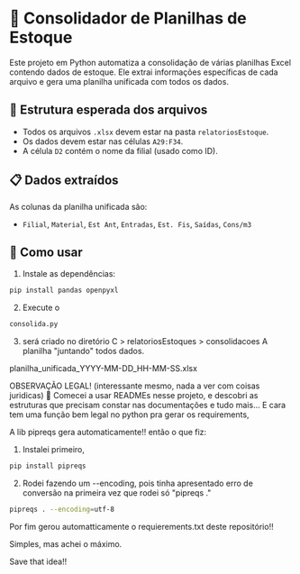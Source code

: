 # 🧾 Consolidador de Planilhas de Estoque

Este projeto em Python automatiza a consolidação de várias planilhas Excel contendo dados de estoque. Ele extrai informações específicas de cada arquivo e gera uma planilha unificada com todos os dados.

## 📂 Estrutura esperada dos arquivos

- Todos os arquivos `.xlsx` devem estar na pasta `relatoriosEstoque`.
- Os dados devem estar nas células `A29:F34`.
- A célula `D2` contém o nome da filial (usado como ID).

## 📋 Dados extraídos

As colunas da planilha unificada são:
- `Filial`, `Material`, `Est Ant`, `Entradas`, `Est. Fis`, `Saídas`, `Cons/m3`

## 🚀 Como usar

1. Instale as dependências:
```bash
pip install pandas openpyxl
```
2.  Execute o 
```bash 
consolida.py 
```
3. será criado no diretório C > relatoriosEstoques > consolidacoes 
A planilha "juntando" todos dados.

planilha_unificada_YYYY-MM-DD_HH-MM-SS.xlsx


OBSERVAÇÃO LEGAL! (interessante mesmo, nada a ver com coisas juridicas) 🐍
Comecei a usar READMEs nesse projeto, e descobri as estruturas que precisam constar nas documentações e tudo mais...
E cara tem uma função bem legal no python pra gerar os requirements,

A lib pipreqs gera automaticamente!!
então o que fiz:

1. Instalei primeiro, 
```bash
pip install pipreqs
```
2. Rodei fazendo um --encoding, pois tinha apresentado erro de conversão na primeira vez que rodei só "pipreqs ."
```bash
pipreqs . --encoding=utf-8
``` 

Por fim gerou automatticamente o requierements.txt deste repositório!!

Simples, mas achei o máximo.

Save that idea!!
